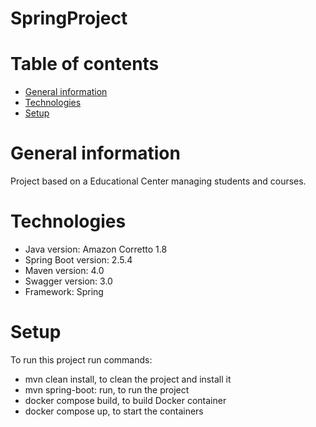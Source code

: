 # SpringProject

# Table of contents
* [General information](#general-information)
* [Technologies](#technologies)
* [Setup](#setup)


# General information
Project based on a Educational Center managing students and courses.

# Technologies
- Java version: Amazon Corretto 1.8
- Spring Boot version: 2.5.4
- Maven version: 4.0
- Swagger version: 3.0 
- Framework: Spring 

# Setup
To run this project run commands:
- mvn clean install, to clean the project and install it
- mvn spring-boot: run, to run the project
- docker compose build, to build Docker container
- docker compose up, to start the containers
